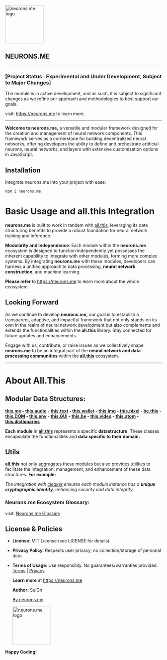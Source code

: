 <img src="https://suign.github.io/neurons.me/neurons_logo.png" alt="neurons.me logo" width="123" height="123" style="width123px; height:123px;">

## NEURONS.ME

-----------

### [Project Status : Experimental and Under Development, Subject to Major Changes]

The module is in active development, and as such, it is subject to significant changes as we refine our approach and methodologies to best support our goals.

visit: https://neurons.me to learn more.

----------

**Welcome to neurons.me,** a versatile and modular framework designed for the creation and management of neural network components. This framework serves as a cornerstone for building decentralized neural networks, offering developers the ability to define and orchestrate artificial neurons, neural networks, and layers with extensive customization options in JavaScript.

## Installation

Integrate neurons.me into your project with ease:

```bash
npm i neurons.me
```

# Basic Usage and all.this Integration

**neurons.me** is built to work in tandem with [all.this](https://neurons.me/all-this), leveraging its data structuring benefits to provide a robust foundation for neural network training and inference.

**Modularity and Independence**: Each module within the **neurons.me** ecosystem is designed to function independently yet possesses the inherent capability to integrate with other modules, forming more complex systems. By integrating **neurons.me** with these modules, developers can harness a unified approach to data processing, **neural network construction**, and machine learning.

**Please refer** to https://neurons.me to learn more about the whole ecosystem.



## Looking Forward

As we continue to develop **neurons.me,** our goal is to establish a transparent, adaptive, and impactful framework that not only stands on its own in the realm of neural network development but also complements and extends the functionalities within the **all.this** library. Stay connected for future updates and enhancements.

Engage with us, contribute, or raise issues as we collectively shape **neurons.me** to be an integral part of the **neural network and data processing communities** within the **[all.this](https://www.neurons.me/all-this)** ecosystem.

----------

# About All.This

## Modular Data Structures:

**[this.me](https://suign.github.io/this.me)  - [this.audio](https://suign.github.io/this.audio) - [this.text](https://suign.github.io/this.text) - [this.wallet](https://suign.github.io/this.wallet) - [this.img](https://suign.github.io/this.img) - [this.pixel](https://suign.github.io/Pixels) - [be.this](https://suign.github.io/be.this) - [this.DOM](https://suign.github.io/this.DOM) - [this.env](https://suign.github.io/this.env/) - [this.GUI](https://suign.github.io/this.GUI) - [this.be](https://suign.github.io/this.be) - [this.video](https://suign.github.io/this.video) - [this.atom](https://suign.github.io/this.atom) - [this.dictionaries](https://suign.github.io/this.dictionaries/)**

**Each module** in **[all.this](https://neurons.me/all-this)** represents a specific **datastructure**. These classes encapsulate the functionalities and **data specific to their domain.**

## **Utils**

**[all.this](https://neurons.me/all-this)** not only aggregates these modules but also provides utilities to facilitate the integration, management, and enhancement of these data structures. **For example:**

*The integration with [cleaker](https://suign.github.io/cleaker/) ensures each module instance has a **unique cryptographic identity**, enhancing security and data integrity.*

### Neurons.me Ecosystem Glossary:

visit: [Neurons.me Glossary](https://suign.github.io/neurons.me/Glossary) 

## License & Policies

- **License**: MIT License (see LICENSE for details).

- **Privacy Policy**: Respects user privacy; no collection/storage of personal data.

- **Terms of Usage**: Use responsibly. No guarantees/warranties provided. [Terms](https://www.neurons.me/terms-of-use) | [Privacy](https://www.neurons.me/privacy-policy)

  **Learn more** at https://neurons.me

  **Author:** SuiGn

  [By neurons.me](https://neurons.me)

  <img src="https://suign.github.io/neurons.me/neurons_logo.png" alt="neurons.me logo" width="123" height="123" style="width123px; height:123px;">

**Happy Coding!**

